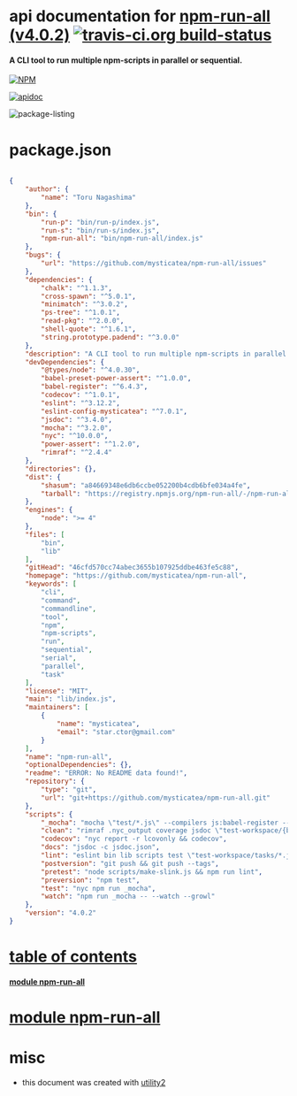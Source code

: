 # api documentation for  [npm-run-all (v4.0.2)](https://github.com/mysticatea/npm-run-all)  [![travis-ci.org build-status](https://api.travis-ci.org/npmdoc/node-npmdoc-npm-run-all.svg)](https://travis-ci.org/npmdoc/node-npmdoc-npm-run-all)
#### A CLI tool to run multiple npm-scripts in parallel or sequential.

[![NPM](https://nodei.co/npm/npm-run-all.png?downloads=true)](https://www.npmjs.com/package/npm-run-all)

[![apidoc](https://npmdoc.github.io/node-npmdoc-npm-run-all/build/screen-capture.buildNpmdoc.browser._2Fhome_2Ftravis_2Fbuild_2Fnpmdoc_2Fnode-npmdoc-npm_run_all_2Ftmp_2Fbuild_2Fapidoc.html.png)](https://npmdoc.github.io/node-npmdoc-npm-run-all/build..beta..travis-ci.org/apidoc.html)

![package-listing](https://npmdoc.github.io/node-npmdoc-npm-run-all/build/screen-capture.npmPackageListing.svg)



# package.json

```json

{
    "author": {
        "name": "Toru Nagashima"
    },
    "bin": {
        "run-p": "bin/run-p/index.js",
        "run-s": "bin/run-s/index.js",
        "npm-run-all": "bin/npm-run-all/index.js"
    },
    "bugs": {
        "url": "https://github.com/mysticatea/npm-run-all/issues"
    },
    "dependencies": {
        "chalk": "^1.1.3",
        "cross-spawn": "^5.0.1",
        "minimatch": "^3.0.2",
        "ps-tree": "^1.0.1",
        "read-pkg": "^2.0.0",
        "shell-quote": "^1.6.1",
        "string.prototype.padend": "^3.0.0"
    },
    "description": "A CLI tool to run multiple npm-scripts in parallel or sequential.",
    "devDependencies": {
        "@types/node": "^4.0.30",
        "babel-preset-power-assert": "^1.0.0",
        "babel-register": "^6.4.3",
        "codecov": "^1.0.1",
        "eslint": "^3.12.2",
        "eslint-config-mysticatea": "^7.0.1",
        "jsdoc": "^3.4.0",
        "mocha": "^3.2.0",
        "nyc": "^10.0.0",
        "power-assert": "^1.2.0",
        "rimraf": "^2.4.4"
    },
    "directories": {},
    "dist": {
        "shasum": "a84669348e6db6ccbe052200b4cdb6bfe034a4fe",
        "tarball": "https://registry.npmjs.org/npm-run-all/-/npm-run-all-4.0.2.tgz"
    },
    "engines": {
        "node": ">= 4"
    },
    "files": [
        "bin",
        "lib"
    ],
    "gitHead": "46cfd570cc74abec3655b107925ddbe463fe5c88",
    "homepage": "https://github.com/mysticatea/npm-run-all",
    "keywords": [
        "cli",
        "command",
        "commandline",
        "tool",
        "npm",
        "npm-scripts",
        "run",
        "sequential",
        "serial",
        "parallel",
        "task"
    ],
    "license": "MIT",
    "main": "lib/index.js",
    "maintainers": [
        {
            "name": "mysticatea",
            "email": "star.ctor@gmail.com"
        }
    ],
    "name": "npm-run-all",
    "optionalDependencies": {},
    "readme": "ERROR: No README data found!",
    "repository": {
        "type": "git",
        "url": "git+https://github.com/mysticatea/npm-run-all.git"
    },
    "scripts": {
        "_mocha": "mocha \"test/*.js\" --compilers js:babel-register --timeout 60000",
        "clean": "rimraf .nyc_output coverage jsdoc \"test-workspace/{build,test.txt}\"",
        "codecov": "nyc report -r lcovonly && codecov",
        "docs": "jsdoc -c jsdoc.json",
        "lint": "eslint bin lib scripts test \"test-workspace/tasks/*.js\"",
        "postversion": "git push && git push --tags",
        "pretest": "node scripts/make-slink.js && npm run lint",
        "preversion": "npm test",
        "test": "nyc npm run _mocha",
        "watch": "npm run _mocha -- --watch --growl"
    },
    "version": "4.0.2"
}
```



# <a name="apidoc.tableOfContents"></a>[table of contents](#apidoc.tableOfContents)

#### [module npm-run-all](#apidoc.module.npm-run-all)



# <a name="apidoc.module.npm-run-all"></a>[module npm-run-all](#apidoc.module.npm-run-all)



# misc
- this document was created with [utility2](https://github.com/kaizhu256/node-utility2)

